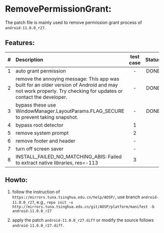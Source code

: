 # RemovePermissionGrant:

The patch file is mainly used to remove permission grant process of `android-11.0.0_r27`.

## Features:

| # | Description |  test case   | Status |
| :----: |  :----  |  :----:  | :----: |
|1| auto grant permission | - | DONE |
|2| remove the annoying message: This app was built for an older version of Android and may not work properly. Try checking for updates or contact the developer. | - | DONE |
|3| bypass these use WindowManager.LayoutParams.FLAG_SECURE to prevent taking snapshot. | - | DONE |
|4| bypass root detector | 1 | |
|5| remove system prompt | 2 | |
|6| remove footer and header | - | |
|7| turn off screen saver | - | |
|8| INSTALL_FAILED_NO_MATCHING_ABIS: Failed to extract native libraries, res=-113 | 3 | |

## Howto: 

1. follow the instruction of `https://mirrors.tuna.tsinghua.edu.cn/help/AOSP/`, use branch `android-11.0.0_r27`, e.g., `repo init -u http://mirrors.tuna.tsinghua.edu.cn/git/AOSP/platform/manifest -b android-11.0.0_r27`

2. apply the patch `android-11.0.0_r27.diff` or modify the source follows `android-11.0.0_r27.diff`.
